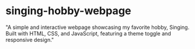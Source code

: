 # singing-hobby-webpage
"A simple and interactive webpage showcasing my favorite hobby, Singing. Built with HTML, CSS, and JavaScript, featuring a theme toggle and responsive design."
